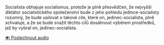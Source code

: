 
Socialista obhajuje socialismus, protože je plně přesvědčen, že nejvyšší diktátor socialistického společenství bude z jeho pohledu jedince-socialisty rozumný, že bude usilovat o takové cíle, které on, jedinec-socialista, plně schvaluje, a že se bude snažit těchto cílů dosáhnout výběrem prostředků, jež by vybral on, jedinec-socialista.

[🔊 Poslechnout audio](/data/7-paragraphs/audio/chapter_140/para_011-Socialista-obhajuje-socialismus-protoe-je-pln-p.mp3)
